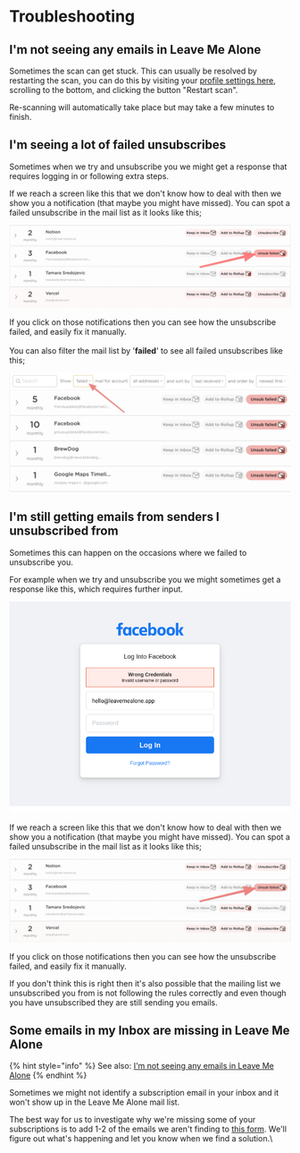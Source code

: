 # Troubleshooting

## I'm not seeing any emails in Leave Me Alone

Sometimes the scan can get stuck. This can usually be resolved by restarting the scan, you can do this by visiting your [profile settings here](https://leavemealone.app/app/profile), scrolling to the bottom, and clicking the button "Restart scan".

Re-scanning will automatically take place but may take a few minutes to finish.

## I'm seeing a lot of failed unsubscribes

Sometimes when we try and unsubscribe you we might get a response that requires logging in or following extra steps.

If we reach a screen like this that we don't know how to deal with then we show you a notification (that maybe you might have missed). You can spot a failed unsubscribe in the mail list as it looks like this;

![Click the 'Unsub failed' button to see more details](<../.gitbook/assets/image (41).png>)

If you click on those notifications then you can see how the unsubscribe failed, and easily fix it manually.\
\
You can also filter the mail list by '**failed**' to see all failed unsubscribes like this;

![Use the "failed" filter to see all failed unsubscribes](../.gitbook/assets/filter-failed-unsubs.png)

## I'm still getting emails from senders I unsubscribed from

Sometimes this can happen on the occasions where we failed to unsubscribe you.

For example when we try and unsubscribe you we might sometimes get a response like this, which requires further input.

![Unsubscribe form that requires additional manual input](../.gitbook/assets/manual-unsub-steps2.png)

If we reach a screen like this that we don't know how to deal with then we show you a notification (that maybe you might have missed). You can spot a failed unsubscribe in the mail list as it looks like this;

![Click the 'Unsub failed' button to see more details](../.gitbook/assets/failed-unsub.png)

If you click on those notifications then you can see how the unsubscribe failed, and easily fix it manually.

If you don't think this is right then it's also possible that the mailing list we unsubscribed you from is not following the rules correctly and even though you have unsubscribed they are still sending you emails.

## Some emails in my Inbox are missing in Leave Me Alone

{% hint style="info" %}
See also: [I'm not seeing any emails in Leave Me Alone](troubleshooting.md#im-not-seeing-any-emails-in-leave-me-alone)
{% endhint %}

Sometimes we might not identify a subscription email in your inbox and it won't show up in the Leave Me Alone mail list.

The best way for us to investigate why we're missing some of your subscriptions is to add 1-2 of the emails we aren't finding to [this form](https://airtable.com/shr6CwAxYzpcSURM4). We'll figure out what's happening and let you know when we find a solution.\
